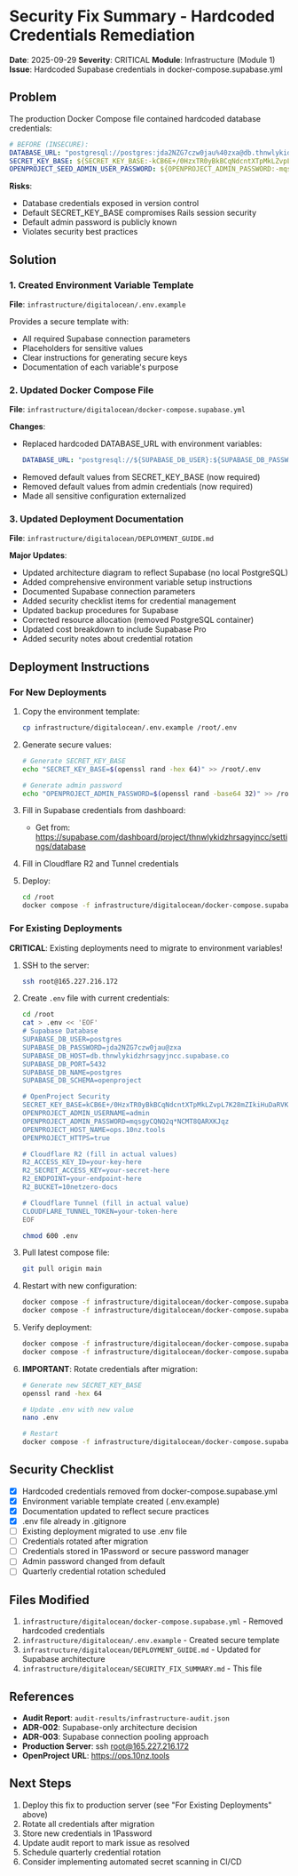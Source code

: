 # Security Fix Summary - Hardcoded Credentials Remediation

**Date**: 2025-09-29
**Severity**: CRITICAL
**Module**: Infrastructure (Module 1)
**Issue**: Hardcoded Supabase credentials in docker-compose.supabase.yml

## Problem

The production Docker Compose file contained hardcoded database credentials:

```yaml
# BEFORE (INSECURE):
DATABASE_URL: "postgresql://postgres:jda2NZG7czw0jau%40zxa@db.thnwlykidzhrsagyjncc.supabase.co:5432/postgres?schema=openproject"
SECRET_KEY_BASE: ${SECRET_KEY_BASE:-kCB6E+/0HzxTR0yBkBCqNdcntXTpMkLZvpL7K28mZIkiHuDaRVKx1gPihP4VHp2o}
OPENPROJECT_SEED_ADMIN_USER_PASSWORD: ${OPENPROJECT_ADMIN_PASSWORD:-mqsgyCQNQ2q*NCMT8QARXKJqz}
```

**Risks**:
- Database credentials exposed in version control
- Default SECRET_KEY_BASE compromises Rails session security
- Default admin password is publicly known
- Violates security best practices

## Solution

### 1. Created Environment Variable Template

**File**: `infrastructure/digitalocean/.env.example`

Provides a secure template with:
- All required Supabase connection parameters
- Placeholders for sensitive values
- Clear instructions for generating secure keys
- Documentation of each variable's purpose

### 2. Updated Docker Compose File

**File**: `infrastructure/digitalocean/docker-compose.supabase.yml`

**Changes**:
- Replaced hardcoded DATABASE_URL with environment variables:
  ```yaml
  DATABASE_URL: "postgresql://${SUPABASE_DB_USER}:${SUPABASE_DB_PASSWORD}@${SUPABASE_DB_HOST}:${SUPABASE_DB_PORT}/${SUPABASE_DB_NAME}?schema=${SUPABASE_DB_SCHEMA}"
  ```
- Removed default values from SECRET_KEY_BASE (now required)
- Removed default values from admin credentials (now required)
- Made all sensitive configuration externalized

### 3. Updated Deployment Documentation

**File**: `infrastructure/digitalocean/DEPLOYMENT_GUIDE.md`

**Major Updates**:
- Updated architecture diagram to reflect Supabase (no local PostgreSQL)
- Added comprehensive environment variable setup instructions
- Documented Supabase connection parameters
- Added security checklist items for credential management
- Updated backup procedures for Supabase
- Corrected resource allocation (removed PostgreSQL container)
- Updated cost breakdown to include Supabase Pro
- Added security notes about credential rotation

## Deployment Instructions

### For New Deployments

1. Copy the environment template:
   ```bash
   cp infrastructure/digitalocean/.env.example /root/.env
   ```

2. Generate secure values:
   ```bash
   # Generate SECRET_KEY_BASE
   echo "SECRET_KEY_BASE=$(openssl rand -hex 64)" >> /root/.env
   
   # Generate admin password
   echo "OPENPROJECT_ADMIN_PASSWORD=$(openssl rand -base64 32)" >> /root/.env
   ```

3. Fill in Supabase credentials from dashboard:
   - Get from: https://supabase.com/dashboard/project/thnwlykidzhrsagyjncc/settings/database

4. Fill in Cloudflare R2 and Tunnel credentials

5. Deploy:
   ```bash
   cd /root
   docker compose -f infrastructure/digitalocean/docker-compose.supabase.yml up -d
   ```

### For Existing Deployments

**CRITICAL**: Existing deployments need to migrate to environment variables!

1. SSH to the server:
   ```bash
   ssh root@165.227.216.172
   ```

2. Create `.env` file with current credentials:
   ```bash
   cd /root
   cat > .env << 'EOF'
   # Supabase Database
   SUPABASE_DB_USER=postgres
   SUPABASE_DB_PASSWORD=jda2NZG7czw0jau@zxa
   SUPABASE_DB_HOST=db.thnwlykidzhrsagyjncc.supabase.co
   SUPABASE_DB_PORT=5432
   SUPABASE_DB_NAME=postgres
   SUPABASE_DB_SCHEMA=openproject
   
   # OpenProject Security
   SECRET_KEY_BASE=kCB6E+/0HzxTR0yBkBCqNdcntXTpMkLZvpL7K28mZIkiHuDaRVKx1gPihP4VHp2o
   OPENPROJECT_ADMIN_USERNAME=admin
   OPENPROJECT_ADMIN_PASSWORD=mqsgyCQNQ2q*NCMT8QARXKJqz
   OPENPROJECT_HOST_NAME=ops.10nz.tools
   OPENPROJECT_HTTPS=true
   
   # Cloudflare R2 (fill in actual values)
   R2_ACCESS_KEY_ID=your-key-here
   R2_SECRET_ACCESS_KEY=your-secret-here
   R2_ENDPOINT=your-endpoint-here
   R2_BUCKET=10netzero-docs
   
   # Cloudflare Tunnel (fill in actual value)
   CLOUDFLARE_TUNNEL_TOKEN=your-token-here
   EOF
   
   chmod 600 .env
   ```

3. Pull latest compose file:
   ```bash
   git pull origin main
   ```

4. Restart with new configuration:
   ```bash
   docker compose -f infrastructure/digitalocean/docker-compose.supabase.yml down
   docker compose -f infrastructure/digitalocean/docker-compose.supabase.yml up -d
   ```

5. Verify deployment:
   ```bash
   docker compose -f infrastructure/digitalocean/docker-compose.supabase.yml ps
   docker compose -f infrastructure/digitalocean/docker-compose.supabase.yml logs openproject
   ```

6. **IMPORTANT**: Rotate credentials after migration:
   ```bash
   # Generate new SECRET_KEY_BASE
   openssl rand -hex 64
   
   # Update .env with new value
   nano .env
   
   # Restart
   docker compose -f infrastructure/digitalocean/docker-compose.supabase.yml restart
   ```

## Security Checklist

- [x] Hardcoded credentials removed from docker-compose.supabase.yml
- [x] Environment variable template created (.env.example)
- [x] Documentation updated to reflect secure practices
- [x] .env file already in .gitignore
- [ ] Existing deployment migrated to use .env file
- [ ] Credentials rotated after migration
- [ ] Credentials stored in 1Password or secure password manager
- [ ] Admin password changed from default
- [ ] Quarterly credential rotation scheduled

## Files Modified

1. `infrastructure/digitalocean/docker-compose.supabase.yml` - Removed hardcoded credentials
2. `infrastructure/digitalocean/.env.example` - Created secure template
3. `infrastructure/digitalocean/DEPLOYMENT_GUIDE.md` - Updated for Supabase architecture
4. `infrastructure/digitalocean/SECURITY_FIX_SUMMARY.md` - This file

## References

- **Audit Report**: `audit-results/infrastructure-audit.json`
- **ADR-002**: Supabase-only architecture decision
- **ADR-003**: Supabase connection pooling approach
- **Production Server**: ssh root@165.227.216.172
- **OpenProject URL**: https://ops.10nz.tools

## Next Steps

1. Deploy this fix to production server (see "For Existing Deployments" above)
2. Rotate all credentials after migration
3. Store new credentials in 1Password
4. Update audit report to mark issue as resolved
5. Schedule quarterly credential rotation
6. Consider implementing automated secret scanning in CI/CD

